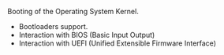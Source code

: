 Booting of the Operating System Kernel.

* Bootloaders support.
* Interaction with BIOS (Basic Input Output)
* Interaction with UEFI (Unified Extensible Firmware Interface)
